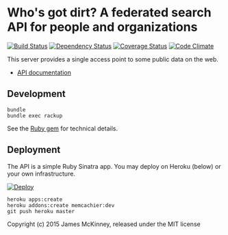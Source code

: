 # Who's got dirt? A federated search API for people and organizations

[![Build Status](https://secure.travis-ci.org/influencemapping/whos_got_dirt-server.png)](https://travis-ci.org/influencemapping/whos_got_dirt-server)
[![Dependency Status](https://gemnasium.com/influencemapping/whos_got_dirt-server.png)](https://gemnasium.com/influencemapping/whos_got_dirt-server)
[![Coverage Status](https://coveralls.io/repos/influencemapping/whos_got_dirt-server/badge.svg)](https://coveralls.io/r/influencemapping/whos_got_dirt-server)
[![Code Climate](https://codeclimate.com/github/influencemapping/whos_got_dirt-server.png)](https://codeclimate.com/github/influencemapping/whos_got_dirt-server)

This server provides a single access point to some public data on the web.

* [API documentation](https://influencemapping.github.io/whos_got_dirt-server/)

## Development

```
bundle
bundle exec rackup
```

See the [Ruby gem](https://github.com/influencemapping/whos_got_dirt-gem) for technical details.

## Deployment

The API is a simple Ruby Sinatra app. You may deploy on Heroku (below) or your own infrastructure.

[![Deploy](https://www.herokucdn.com/deploy/button.png)](https://heroku.com/deploy)

```
heroku apps:create
heroku addons:create memcachier:dev
git push heroku master
```

Copyright (c) 2015 James McKinney, released under the MIT license

